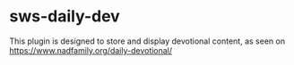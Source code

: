 # sws-daily-dev

This plugin is designed to store and display devotional content, as seen on https://www.nadfamily.org/daily-devotional/
